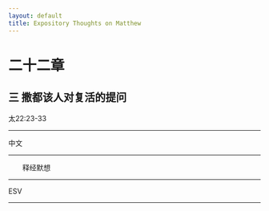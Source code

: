 ```yaml
---
layout: default
title: Expository Thoughts on Matthew
---
```


# 二十二章 

## 三 撒都该人对复活的提问

太22:23-33

***

中文<br>

***

&emsp;&emsp;释经默想

***

ESV

***
